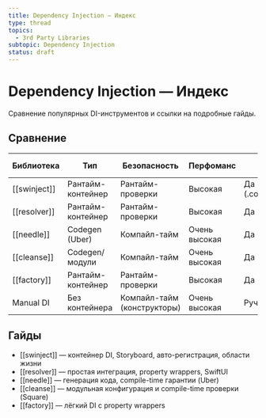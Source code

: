 ```yaml
---
title: Dependency Injection — Индекс
type: thread
topics:
  - 3rd Party Libraries
subtopic: Dependency Injection
status: draft
---
```


# Dependency Injection — Индекс

Сравнение популярных DI-инструментов и ссылки на подробные гайды.

## Сравнение

| Библиотека | Тип | Безопасность | Перфоманс | Области жизни | SwiftUI | Storyboard | Autoreg | Порог входа |
|---|---|---|---|---|---|---|---|---|
| [[swinject]] | Рантайм-контейнер | Рантайм-проверки | Высокая | Да (.container/.graph/.transient/.weak) | Через обертки | Да (SwinjectStoryboard) | Да (пакет) | Средний |
| [[resolver]] | Рантайм-контейнер | Рантайм-проверки | Высокая | Да | Да (property wrappers) | Нет | Нет | Низкий |
| [[needle]] | Codegen (Uber) | Компайл-тайм | Очень высокая | Да | Опционально | Нет | Нет | Выше среднего |
| [[cleanse]] | Codegen/модули | Компайл-тайм | Очень высокая | Да | Опционально | Нет | Нет | Высокий |
| [[factory]] | Рантайм-контейнер | Рантайм-проверки | Высокая | Да | Да (property wrappers) | Нет | Нет | Низкий |
| Manual DI | Без контейнера | Компайл-тайм (конструкторы) | Очень высокая | Ручное | Да | Да | — | Низкий/Средний |

## Гайды

- [[swinject]] — контейнер DI, Storyboard, авто-регистрация, области жизни
- [[resolver]] — простая интеграция, property wrappers, SwiftUI
- [[needle]] — генерация кода, compile-time гарантии (Uber)
- [[cleanse]] — модульная конфигурация и compile-time проверки (Square)
- [[factory]] — лёгкий DI с property wrappers

